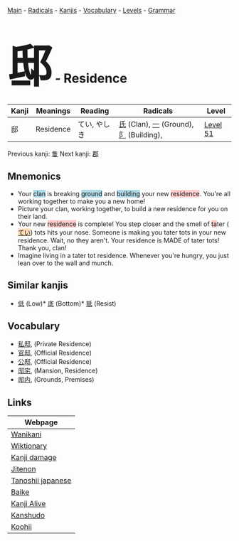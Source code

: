 <style> bigfont {font-size: 100px}</style>
[Main](../index.md) -
[Radicals](../radicals.md) -
[Kanjis](../kanjis.md) -
[Vocabulary](../vocabulary.md) -
[Levels](../levels.md) -
[Grammar](../grammar.md)
# <bigfont> 邸</bigfont> - Residence 

| Kanji | Meanings | Reading | Radicals | Level |
| --- | --- | --- | --- | --- |
| 邸 | Residence | てい, やしき | [氏](../radicals/氏.md) (Clan), [一](../radicals/一.md) (Ground), [阝](../radicals/阝.md) (Building),  | [Level 51](../levels/wk_level51.md) |

Previous kanji: [隻](隻.md) Next kanji: [郡](郡.md) 

## Mnemonics
 * Your <span style="background-color:#ADD8E6"> clan</span> is breaking <span style="background-color:#ADD8E6"> ground</span> and <span style="background-color:#ADD8E6"> building</span> your new <span style="background-color:#ffcccb"> residence</span>. You're all working together to make you a new home!
* Picture your clan, working together, to build a new residence for you on their land.
* Your new <span style="background-color:#ffcccb"> residence</span> is complete! You step closer and the smell of <span style="background-color:#ffcccb"> ta</span>ter (<span style="background-color:#fed8b1"> [てい](https://jisho.org/search/てい)</span>) tots hits your nose. Someone is making you tater tots in your new residence. Wait, no they aren't. Your residence is MADE of tater tots! Thank you, clan!
* Imagine living in a tater tot residence. Whenever you're hungry, you just lean over to the wall and munch.


## Similar kanjis
 * [低](低.md) (Low)* [底](底.md) (Bottom)* [抵](抵.md) (Resist)


## Vocabulary
 * [私邸](../vocabulary/邸.md), (Private Residence)
* [官邸](../vocabulary/邸.md), (Official Residence)
* [公邸](../vocabulary/邸.md), (Official Residence)
* [邸宅](../vocabulary/邸.md), (Mansion, Residence)
* [邸内](../vocabulary/邸.md), (Grounds, Premises)



## Links 

| Webpage |
| --- |
| [Wanikani          ](https://www.wanikani.com/kanji/邸) |
| [Wiktionary        ](https://en.wiktionary.org/wiki/邸) |
| [Kanji damage      ](http://www.kanjidamage.com/kanji/search?utf8=✓&q=邸) |
| [Jitenon           ](https://jitenon.com/kanji/邸) |
| [Tanoshii japanese ](https://www.tanoshiijapanese.com/dictionary/kanji.cfm?k=邸) |
| [Baike             ](https://baike.baidu.com/item/邸) |
| [Kanji Alive       ](https://app.kanjialive.com/邸) |
| [Kanshudo          ](https://www.kanshudo.com/searchmn?q=邸) |
| [Koohii            ](https://kanji.koohii.com/study/kanji/邸) |

